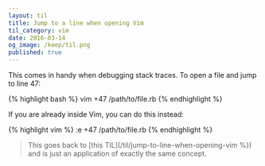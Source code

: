 ```yaml
---
layout: til
title: Jump to a line when opening Vim
til_category: vim
date: 2016-03-14
og_image: /keep/til.png
published: true
---
```


This comes in handy when debugging stack traces. To open a file and jump to line 47:

{% highlight bash %}
vim +47 /path/to/file.rb
{% endhighlight %}

If you are already inside Vim, you can do this instead:

{% highlight vim %}
:e +47 /path/to/file.rb
{% endhighlight %}


> This goes back to [this TIL](/til/jump-to-line-when-opening-vim %}) and is just an application of exactly the same concept.



